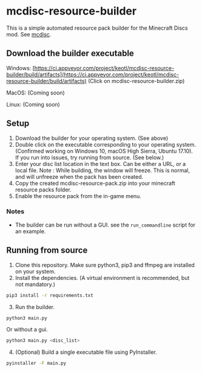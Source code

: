 mcdisc-resource-builder
======================

This is a simple automated resource pack builder for the Minecraft Discs mod. See [mcdisc](https://github.com/KEOTL/mcdisc).

## Download the builder executable
Windows: [https://ci.appveyor.com/project/keotl/mcdisc-resource-builder/build/artifacts](https://ci.appveyor.com/project/keotl/mcdisc-resource-builder/build/artifacts) (Click on mcdisc-resource-builder.zip)

MacOS: (Coming soon)

Linux: (Coming soon)

## Setup
1. Download the builder for your operating system. (See above)
2. Double click on the executable corresponding to your operating system. (Confirmed working on Windows 10, macOS High Sierra, Ubuntu 17.10). If you run into issues, try running from source. (See below.)
3. Enter your disc list location in the text box. Can be either a URL, or a local file. Note : While building, the window will freeze. This is normal, and will unfreeze when the pack has been created.
4. Copy the created mcdisc-resource-pack.zip into your minecraft resource packs folder.
5. Enable the resource pack from the in-game menu.

### Notes
- The builder can be run without a GUI. see the `run_commandline` script for an example.

## Running from source
1. Clone this repository. Make sure python3, pip3 and ffmpeg are installed on your system.
2. Install the dependencies. (A virtual environment is recommended, but not mandatory.)
```bash
pip3 install -r requirements.txt
```
3. Run the builder.
```bash
python3 main.py
```
Or without a gui. 
```bash
python3 main.py <disc_list>
```

4. (Optional) Build a single executable file using PyInstaller.
```bash
pyinstaller -F main.py
```
